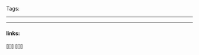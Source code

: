 
Tags: 

------------------------------------------















---------------------
#### links:
[[]]
[[]]